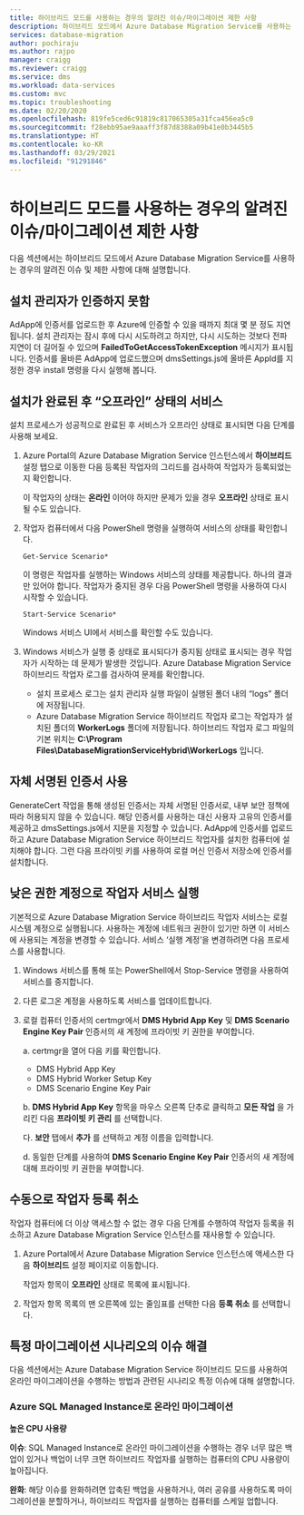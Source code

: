 ```yaml
---
title: 하이브리드 모드를 사용하는 경우의 알려진 이슈/마이그레이션 제한 사항
description: 하이브리드 모드에서 Azure Database Migration Service를 사용하는 경우의 알려진 이슈/마이그레이션 제한 사항에 대해 알아봅니다.
services: database-migration
author: pochiraju
ms.author: rajpo
manager: craigg
ms.reviewer: craigg
ms.service: dms
ms.workload: data-services
ms.custom: mvc
ms.topic: troubleshooting
ms.date: 02/20/2020
ms.openlocfilehash: 819fe5ced6c91819c817065305a31fca456ea5c0
ms.sourcegitcommit: f28ebb95ae9aaaff3f87d8388a09b41e0b3445b5
ms.translationtype: HT
ms.contentlocale: ko-KR
ms.lasthandoff: 03/29/2021
ms.locfileid: "91291846"
---
```

# <a name="known-issuesmigration-limitations-with-using-hybrid-mode"></a>하이브리드 모드를 사용하는 경우의 알려진 이슈/마이그레이션 제한 사항

다음 섹션에서는 하이브리드 모드에서 Azure Database Migration Service를 사용하는 경우의 알려진 이슈 및 제한 사항에 대해 설명합니다.

## <a name="installer-fails-to-authenticate"></a>설치 관리자가 인증하지 못함

AdApp에 인증서를 업로드한 후 Azure에 인증할 수 있을 때까지 최대 몇 분 정도 지연됩니다. 설치 관리자는 잠시 후에 다시 시도하려고 하지만, 다시 시도하는 것보다 전파 지연이 더 길어질 수 있으며 **FailedToGetAccessTokenException** 메시지가 표시됩니다. 인증서를 올바른 AdApp에 업로드했으며 dmsSettings.js에 올바른 AppId를 지정한 경우 install 명령을 다시 실행해 봅니다.

## <a name="service-offline-after-successful-installation"></a>설치가 완료된 후 “오프라인” 상태의 서비스

설치 프로세스가 성공적으로 완료된 후 서비스가 오프라인 상태로 표시되면 다음 단계를 사용해 보세요.

1. Azure Portal의 Azure Database Migration Service 인스턴스에서 **하이브리드** 설정 탭으로 이동한 다음 등록된 작업자의 그리드를 검사하여 작업자가 등록되었는지 확인합니다.

    이 작업자의 상태는 **온라인** 이어야 하지만 문제가 있을 경우 **오프라인** 상태로 표시될 수도 있습니다.

2. 작업자 컴퓨터에서 다음 PowerShell 명령을 실행하여 서비스의 상태를 확인합니다.

    ```
    Get-Service Scenario*
    ```

    이 명령은 작업자를 실행하는 Windows 서비스의 상태를 제공합니다. 하나의 결과만 있어야 합니다. 작업자가 중지된 경우 다음 PowerShell 명령을 사용하여 다시 시작할 수 있습니다.

    ```
    Start-Service Scenario*
    ```

    Windows 서비스 UI에서 서비스를 확인할 수도 있습니다.

3. Windows 서비스가 실행 중 상태로 표시되다가 중지됨 상태로 표시되는 경우 작업자가 시작하는 데 문제가 발생한 것입니다. Azure Database Migration Service 하이브리드 작업자 로그를 검사하여 문제를 확인합니다.

    - 설치 프로세스 로그는 설치 관리자 실행 파일이 실행된 폴더 내의 “logs” 폴더에 저장됩니다.
    - Azure Database Migration Service 하이브리드 작업자 로그는 작업자가 설치된 폴더의 **WorkerLogs** 폴더에 저장됩니다. 하이브리드 작업자 로그 파일의 기본 위치는 **C:\Program Files\DatabaseMigrationServiceHybrid\WorkerLogs** 입니다.

## <a name="using-your-own-signed-certificate"></a>자체 서명된 인증서 사용

GenerateCert 작업을 통해 생성된 인증서는 자체 서명된 인증서로, 내부 보안 정책에 따라 허용되지 않을 수 있습니다. 해당 인증서를 사용하는 대신 사용자 고유의 인증서를 제공하고 dmsSettings.js에서 지문을 지정할 수 있습니다. AdApp에 인증서를 업로드하고 Azure Database Migration Service 하이브리드 작업자를 설치한 컴퓨터에 설치해야 합니다. 그런 다음 프라이빗 키를 사용하여 로컬 머신 인증서 저장소에 인증서를 설치합니다.

## <a name="running-the-worker-service-as-a-low-privilege-account"></a>낮은 권한 계정으로 작업자 서비스 실행

기본적으로 Azure Database Migration Service 하이브리드 작업자 서비스는 로컬 시스템 계정으로 실행됩니다. 사용하는 계정에 네트워크 권한이 있기만 하면 이 서비스에 사용되는 계정을 변경할 수 있습니다. 서비스 ‘실행 계정’을 변경하려면 다음 프로세스를 사용합니다.

1. Windows 서비스를 통해 또는 PowerShell에서 Stop-Service 명령을 사용하여 서비스를 중지합니다.

2. 다른 로그온 계정을 사용하도록 서비스를 업데이트합니다.

3. 로컬 컴퓨터 인증서의 certmgr에서 **DMS Hybrid App Key** 및 **DMS Scenario Engine Key Pair** 인증서의 새 계정에 프라이빗 키 권한을 부여합니다.

    a. certmgr을 열어 다음 키를 확인합니다.

    - DMS Hybrid App Key
    - DMS Hybrid Worker Setup Key
    - DMS Scenario Engine Key Pair

    b. **DMS Hybrid App Key** 항목을 마우스 오른쪽 단추로 클릭하고 **모든 작업** 을 가리킨 다음 **프라이빗 키 관리** 를 선택합니다.

    다. **보안** 탭에서 **추가** 를 선택하고 계정 이름을 입력합니다.

    d. 동일한 단계를 사용하여 **DMS Scenario Engine Key Pair** 인증서의 새 계정에 대해 프라이빗 키 권한을 부여합니다.

## <a name="unregistering-the-worker-manually"></a>수동으로 작업자 등록 취소

작업자 컴퓨터에 더 이상 액세스할 수 없는 경우 다음 단계를 수행하여 작업자 등록을 취소하고 Azure Database Migration Service 인스턴스를 재사용할 수 있습니다.

1. Azure Portal에서 Azure Database Migration Service 인스턴스에 액세스한 다음 **하이브리드** 설정 페이지로 이동합니다.

   작업자 항목이 **오프라인** 상태로 목록에 표시됩니다.

2. 작업자 항목 목록의 맨 오른쪽에 있는 줄임표를 선택한 다음 **등록 취소** 를 선택합니다.

## <a name="addressing-issues-for-specific-migration-scenarios"></a>특정 마이그레이션 시나리오의 이슈 해결

다음 섹션에서는 Azure Database Migration Service 하이브리드 모드를 사용하여 온라인 마이그레이션을 수행하는 방법과 관련된 시나리오 특정 이슈에 대해 설명합니다.

### <a name="online-migrations-to-azure-sql-managed-instance"></a>Azure SQL Managed Instance로 온라인 마이그레이션

**높은 CPU 사용량**

**이슈**: SQL Managed Instance로 온라인 마이그레이션을 수행하는 경우 너무 많은 백업이 있거나 백업이 너무 크면 하이브리드 작업자를 실행하는 컴퓨터의 CPU 사용량이 높아집니다.

**완화**: 해당 이슈를 완화하려면 압축된 백업을 사용하거나, 여러 공유를 사용하도록 마이그레이션을 분할하거나, 하이브리드 작업자를 실행하는 컴퓨터를 스케일 업합니다.
